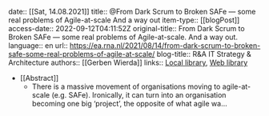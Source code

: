 date:: [[Sat, 14.08.2021]]
title:: @From Dark Scrum to Broken SAFe — some real problems of Agile-at-scale And a way out
item-type:: [[blogPost]]
access-date:: 2022-09-12T04:11:52Z
original-title:: From Dark Scrum to Broken SAFe — some real problems of Agile-at-scale. And a way out.
language:: en
url:: https://ea.rna.nl/2021/08/14/from-dark-scrum-to-broken-safe-some-real-problems-of-agile-at-scale/
blog-title:: R&A IT Strategy & Architecture
authors:: [[Gerben Wierda]]
links:: [Local library](zotero://select/library/items/3WBTUNEG), [Web library](https://www.zotero.org/users/6520516/items/3WBTUNEG)

- [[Abstract]]
	- There is a massive movement of organisations moving to agile-at-scale (e.g. SAFe). Ironically, it can turn into an organisation becoming one big ‘project’, the opposite of what agile wa…